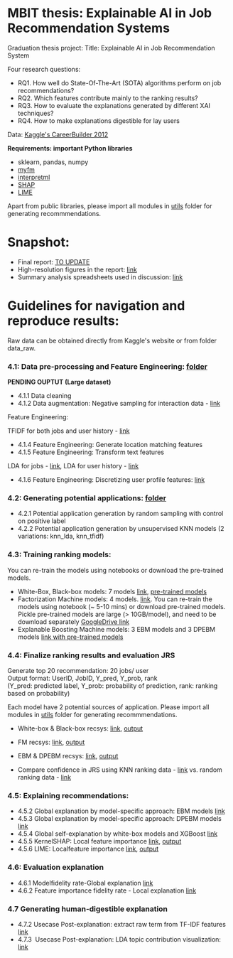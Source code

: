 # MBIT thesis: Explainable AI in Job Recommendation Systems 

Graduation thesis project: Title: Explainable AI in Job Recommendation System <br>

Four research questions:

- RQ1. How well do State-Of-The-Art (SOTA) algorithms perform on job recommendations?
- RQ2. Which features contribute mainly to the ranking results?
- RQ3. How to evaluate the explanations generated by different XAI techniques?
- RQ4. How to make explanations digestible for lay users

Data: [Kaggle's CareerBuilder 2012](https://www.kaggle.com/c/job-recommendation) <br>

**Requirements: important Python libraries**

- sklearn, pandas, numpy
- [myfm](https://myfm.readthedocs.io/en/stable/)
- [interpretml](https://interpret.ml/docs/getting-started)
- [SHAP](https://shap-lrjball.readthedocs.io/en/latest/index.html)
- [LIME](https://lime-ml.readthedocs.io/en/latest/)

Apart from public libraries, please import all modules in [utils](https://github.com/anhtth16/ut_mbit_thesis/tree/main/utils) folder for generating recommmendations.

# Snapshot:
- Final report: [TO UPDATE]()
- High-resolution figures in the report: [link](https://github.com/anhtth16/ut_mbit_thesis/tree/main/figures_overleaf)
- Summary analysis spreadsheets used in discussion: [link](https://github.com/anhtth16/ut_mbit_thesis/tree/main/analysis_summary)

# Guidelines for navigation and reproduce results:

Raw data can be obtained directly from Kaggle's website or from folder data_raw.

### 4.1: Data pre-processing and Feature Engineering: [folder](https://github.com/anhtth16/ut_mbit_thesis/tree/main/nb_data_prep)
**PENDING OUPTUT (Large dataset)**

- 4.1.1 Data cleaning 
- 4.1.2 Data augmentation: Negative sampling for interaction data - [link](https://github.com/anhtth16/ut_mbit_thesis/blob/main/nb_data_prep/negative_sampling.ipynb)

Feature Engineering:

TFIDF for both jobs and user history - [link](https://github.com/anhtth16/ut_mbit_thesis/blob/main/nb_data_prep/feature_engineering_tfidf.ipynb) 

- 4.1.4 Feature Engineering: Generate location matching features 
- 4.1.5 Feature Engineering: Transform text features

LDA for jobs - [link](https://github.com/anhtth16/ut_mbit_thesis/blob/main/nb_data_prep/lda_jobs.ipynb), LDA for user history - [link](https://github.com/anhtth16/ut_mbit_thesis/blob/main/nb_data_prep/lda_users.ipynb)

- 4.1.6 Feature Engineering: Discretizing user profile features: [link](https://github.com/anhtth16/ut_mbit_thesis/blob/main/nb_data_prep/discretize_data.ipynb)

### 4.2: Generating potential applications: [folder](https://github.com/anhtth16/ut_mbit_thesis/tree/main/nb_ranking_data)

- 4.2.1 Potential application generation by random sampling with control on positive label
- 4.2.2 Potential application generation by unsupervised KNN models (2 variations: knn\_lda, knn\_tfidf)

### 4.3: Training ranking models:
You can re-train the models using notebooks or download the pre-trained models.

- White-Box, Black-box models: 7 models [link](https://github.com/anhtth16/ut_mbit_thesis/tree/main/nb_baseline_tabular), [pre-trained models](https://github.com/anhtth16/ut_mbit_thesis/tree/main/output_baseline_tabular)
- Factorization Machine models: 4 models. [link](https://github.com/anhtth16/ut_mbit_thesis/tree/main/nb_myfm). You can re-train the models using notebook (~ 5-10 mins) or download pre-trained models. Pickle pre-trained models are large (> 10GB/model), and need to be download separately [GoogleDrive link](https://drive.google.com/drive/folders/1C4RML5oziZTNQutRgIuBgi3wA5sVuJLz?usp=drive_link)
- Explanable Boosting Machine models: 3 EBM models and 3 DPEBM models [link with pre-trained models](https://github.com/anhtth16/ut_mbit_thesis/tree/main/xai_recsys)

### 4.4: Finalize ranking results and evaluation JRS

Generate top 20 recommendation: 20 jobs/ user <br>
Output format: UserID, JobID, Y\_pred, Y\_prob, rank <br>
(Y\_pred: predicted label, Y\_prob: probability of prediction, rank: ranking based on probability)

Each model have 2 potential sources of application.
Please import all modules in [utils](https://github.com/anhtth16/ut_mbit_thesis/tree/main/utils) folder for generating recommmendations.

- White-box & Black-box recsys: [link](https://github.com/anhtth16/ut_mbit_thesis/tree/main/nb_recsys_tabular), [output](https://github.com/anhtth16/ut_mbit_thesis/tree/main/output_topN_tabular)
-  FM recsys: [link](https://github.com/anhtth16/ut_mbit_thesis/tree/main/nb_recsys_fm), [output](https://github.com/anhtth16/ut_mbit_thesis/tree/main/output_topN_myfm)
- EBM & DPEBM recsys: [link](https://github.com/anhtth16/ut_mbit_thesis/tree/main/nb_recsys_ebm), [output](https://github.com/anhtth16/ut_mbit_thesis/tree/main/output_topN_ebm)

- Compare confidence in JRS using KNN ranking data - [link](https://github.com/anhtth16/ut_mbit_thesis/blob/main/nb_analysis/Analysis_ranking_confidence_knn.ipynb) vs. random ranking data - [link](https://github.com/anhtth16/ut_mbit_thesis/blob/main/nb_analysis/Analysis_ranking_confidence_random.ipynb)

### 4.5: Explaining recommendations:
- 4.5.2 Global explanation by model-specific approach: EBM models [link](https://github.com/anhtth16/ut_mbit_thesis/tree/main/nb_self_explanation)
- 4.5.3 Global explanation by model-specific approach: DPEBM models [link](https://github.com/anhtth16/ut_mbit_thesis/tree/main/nb_self_explanation)
- 4.5.4 Global self-explanation by white-box models and XGBoost [link](https://github.com/anhtth16/ut_mbit_thesis/tree/main/nb_self_explanation)
- 4.5.5 KernelSHAP: Local feature importance [link](https://github.com/anhtth16/ut_mbit_thesis/tree/main/xai_posthoc), [output](https://github.com/anhtth16/ut_mbit_thesis/tree/main/output_shap)
- 4.5.6 LIME: Localfeature importance [link](https://github.com/anhtth16/ut_mbit_thesis/tree/main/xai_posthoc), [output](https://github.com/anhtth16/ut_mbit_thesis/tree/main/output_lime)

### 4.6: Evaluation explanation

- 4.6.1 Modelfidelity rate-Global explanation [link](https://github.com/anhtth16/ut_mbit_thesis/tree/main/nb_xai_fidelity)
- 4.6.2 Feature importance fidelity rate - Local explanation  [link](https://github.com/anhtth16/ut_mbit_thesis/tree/main/nb_xai_fidelity)

### 4.7 Generating human-digestible explanation
- 4.7.2 Usecase Post-explanation: extract raw term from TF-IDF features [link](https://github.com/anhtth16/ut_mbit_thesis/blob/main/nb_xai_viz/usecase_viz_logreg_explanation.ipynb)
- 4.7.3  Usecase Post-explanation: LDA topic contribution visualization: [link](https://github.com/anhtth16/ut_mbit_thesis/blob/main/nb_xai_viz/usecase_viz_ebm_explanation.ipynb)